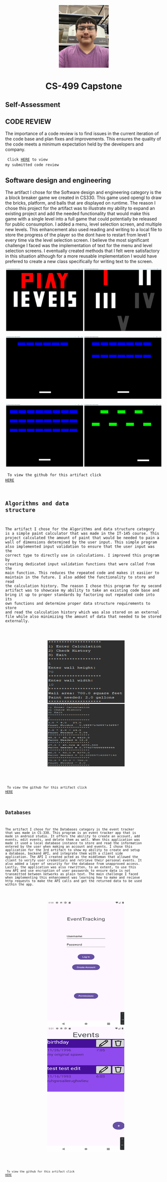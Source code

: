 <center>
  <img src="profile.jpg" height=200 width=160>
</center>

# <center> CS-499 Capstone </center>

## Self-Assessment



## CODE REVIEW

The importance  of a code review is to find issues in the current iteration of the code base and plan fixes and improvements. This ensures the quality of the code meets a minimum expectation held by the developers and company.

<code> Click <a href="https://youtu.be/OiC7sfO8AtQ">HERE</a> to view my submitted code review </code>

## Software design and engineering

The artifact I chose for the Software design and engineering category is the a block breaker game we created in CS330. This game used opengl to draw the bricks, platform, and balls that are displayed on runtime. The reason I chose this project for the artifact was to illustrate my ability to expand an existing project and add the needed functionality that would make this game with a single level into a full game that could potentially be released for public consumption. I added a menu, level selection screen, and multiple new levels. This enhancement also used reading and writing to a local file to store the progress of the player so the dont have to restart from level 1 every time via the level selection screen. I believe the most significant challenge I faced was the implementation of text for the menu and level selection screens. I eventually created methods that I felt were satisfactory in this situation although for a more reusable implementation I would have prefered to create a new class specifically for writing text to the screen. 

<p align="middle">
  <img src="A1P1.png" height=200 width="49%" />
  <img src="A1P2.png" height=200 width="49%" />
</p>
<p align="middle">
  <img src="A1P3.png" height=200 width="49%" />
  <img src="A1P4.png" height=200 width="49%" />
</p>
<p align="middle">
  <img src="A1P5.png" height=200 width="49%" />
  <img src="A1P6.png" height=200 width="49%" />
</p>


<code> To view the github for this artifact click <a href="https://github.com/dvSNHU/dvSNHU.github.io/tree/main/Artifacts/1">HERE</a>

## Algorithms and data structure

The artifact I chose for the Algorithms and data structure category is a simple paint calculator that was made in the IT-145 course. This project calculated the amount of paint that would be needed to pain a wall of dimensions determined by the user input. This simple program also implemented input validation to ensure that the user input was the correct type to directly use in calculations. I improved this program by creating dedicated input validation functions that were called from the main function. This reduces the repeated code and makes it easiier to maintain in the future. I also added the functionality to store and read the calculation history. The reason I chose this program for my second artifact was to showcase my ability to take an existing code base and bring it up to proper standards by factoring out repeated code into its own functions and determine proper data structure requirements to store and read the calculation history which was also stored on an external file while also minimizing the amount of data that needed to be stored externally.

<p align="middle">
  <img src="A2P1.png" height=200 width="49%">
  <img src="A2P2.png" height=200 width="49%">
</p>

<code> To view the github for this artifact click <a href="https://github.com/dvSNHU/dvSNHU.github.io/tree/main/Artifacts/2">HERE</a>

## Databases

The artifact I chose for the Databases category is the event tracker that was made in CS-330. This program is an event tracker app that is made in android studio. It offers the ability to create an account, add events, edit events, and delete them as well. When this application was made it used a local database instance to store and read the information entered by the user when making an account and events. I chose this application for the 3rd artifact to show my ability to create and setup a database, backend API, and integrate them with a client side application. The API I created acted as the middleman that allowed the client to verify user credentials and retrieve their personal events. It also added a layer of security for the database from unapproved access. Lastly, the application was also rewritten, to an extent, to use this new API and use encryption of user passwords to ensure data is not transmitted between networks as plain text. The main challenge I faced when implementing this enhancement was learning how to make and recieve http requests to make the API calls and get the returned data to be used within the app.

<p align="middle">
  <img src="A3P1.png" height=400 width="49%">
  <img src="A3P2.png" height=400 width="49%">
</p>

<code> To view the github for this artifact click <a href="https://github.com/dvSNHU/dvSNHU.github.io/tree/main/Artifacts/3">HERE</a>
